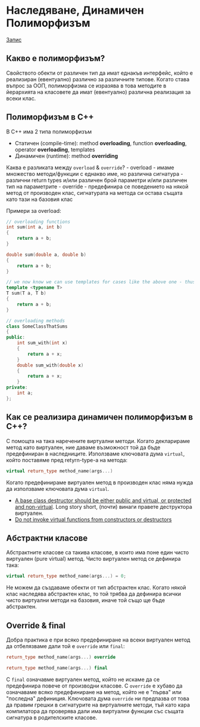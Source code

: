 # Наследяване, Динамичен Полиморфизъм

[Запис](https://drive.google.com/file/d/1t8Zu8-6Rbiko5wAvn1tMavmCYHkTuprC/view?usp=sharing)

## Какво е полиморфизъм?
Свойството обекти от различен тип да имат еднакъв интерфейс, който е реализиран (евентуално) различно за различните типове. Когато става въпрос за ООП, полиморфизма се изразява в това методите в йерархията на класовете да имат (евентуално) различна реализация за всеки клас.

## Полиморфизъм в C++
В C++ има 2 типа полиморфизъм 
- Статичен (compile-time): method **overloading**, function **overloading**, operator **overloading**, templates
- Динамичен (runtime): method **overriding**


Каква е разликата между `overload` & `override`?
    - overload - имаме множество методи/функции с еднакво име, но различна сигнатура - различни return types и/или различен брой параметри и/или различен тип на параметрите
    - override - предефинира се поведението на някой метод от производен клас, сигнатурата на метода си остава същата като тази на базовия клас

Примери за overload:
```c++
// overloading functions
int sum(int a, int b)
{
    return a + b;
}

double sum(double a, double b)
{
    return a + b;
}

// we now know we can use templates for cases like the above one - thus, we are using templates, to achieve overloading
template <typename T>
T sum(T a, T b)
{
    return a + b;
}

// overloading methods
class SomeClassThatSums
{
public:
    int sum_with(int x)
    {
        return a + x;
    }
    double sum_with(double x)
    {
        return a + x;
    }
private:
    int a;
};

```

## Как се реализира динамичен полиморфизъм в C++?
С помощта на така наречените виртуални методи. Когато декларираме метод като виртуален, ние даваме възможност той да бъде предефиниран в наследниците.
Използваме ключовата дума `virtual`, който поставяме пред retyrn-type-a на метода:
```c++
virtual return_type method_name(args...)
```
Когато предефинираме виртуален метод в производен клас няма нужда да използваме ключовата дума `virtual`.

- [A base class destructor should be either public and virtual, or protected and non-virtual](https://github.com/isocpp/CppCoreGuidelines/blob/master/CppCoreGuidelines.md#c35-a-base-class-destructor-should-be-either-public-and-virtual-or-protected-and-non-virtual). Long story short, (почти) винаги правете деструктора виртуален.
- [Do not invoke virtual functions from constructors or destructors](https://wiki.sei.cmu.edu/confluence/display/cplusplus/OOP50-CPP.+Do+not+invoke+virtual+functions+from+constructors+or+destructors)

## Абстрактни класове
Абстрактните класове са такива класове, в които има поне един чисто виртуален (pure virtual) метод. Чисто виртуален метод се дефинира така:
```c++
virtual return_type method_name(args...) = 0;
```
Не можем да създаваме обекти от тип абстрактен клас. Когато някой клас наследява абстрактен клас, то той трябва да дефинира всички чисто виртуални методи на базовия, иначе той също ще бъде абстрактен.

## Override & final
Добра практика е при всяко предефиниране на всеки виртуален метод да отбелязваме дали той е `override` или `final`:
```c++
return_type method_name(args...) override
```

```c++
return_type method_name(args...) final
```

С `final` означавме виртуален метод, който не искаме да се предефинира повече от производни класове.
С `override` е хубаво да означаваме всяко предефиниране на метод, който не е "първа" или "последна" дефиниция. Ключовата дума `override` ни предпазва от това да правим грешки в сигнатурите на виртуалните методи, тъй като кара компилатора да проверява дали има виртуални функции със същата сигнатура в родителските класове. 
